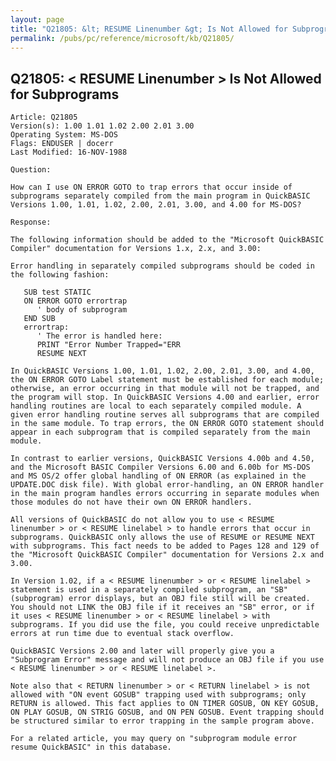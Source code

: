 ```yaml
---
layout: page
title: "Q21805: &lt; RESUME Linenumber &gt; Is Not Allowed for Subprograms"
permalink: /pubs/pc/reference/microsoft/kb/Q21805/
---
```


## Q21805: &lt; RESUME Linenumber &gt; Is Not Allowed for Subprograms

	Article: Q21805
	Version(s): 1.00 1.01 1.02 2.00 2.01 3.00
	Operating System: MS-DOS
	Flags: ENDUSER | docerr
	Last Modified: 16-NOV-1988
	
	Question:
	
	How can I use ON ERROR GOTO to trap errors that occur inside of
	subprograms separately compiled from the main program in QuickBASIC
	Versions 1.00, 1.01, 1.02, 2.00, 2.01, 3.00, and 4.00 for MS-DOS?
	
	Response:
	
	The following information should be added to the "Microsoft QuickBASIC
	Compiler" documentation for Versions 1.x, 2.x, and 3.00:
	
	Error handling in separately compiled subprograms should be coded in
	the following fashion:
	
	   SUB test STATIC
	   ON ERROR GOTO errortrap
	      ' body of subprogram
	   END SUB
	   errortrap:
	      ' The error is handled here:
	      PRINT "Error Number Trapped="ERR
	      RESUME NEXT
	
	In QuickBASIC Versions 1.00, 1.01, 1.02, 2.00, 2.01, 3.00, and 4.00,
	the ON ERROR GOTO Label statement must be established for each module;
	otherwise, an error occurring in that module will not be trapped, and
	the program will stop. In QuickBASIC Versions 4.00 and earlier, error
	handling routines are local to each separately compiled module. A
	given error handling routine serves all subprograms that are compiled
	in the same module. To trap errors, the ON ERROR GOTO statement should
	appear in each subprogram that is compiled separately from the main
	module.
	
	In contrast to earlier versions, QuickBASIC Versions 4.00b and 4.50,
	and the Microsoft BASIC Compiler Versions 6.00 and 6.00b for MS-DOS
	and MS OS/2 offer global handling of ON ERROR (as explained in the
	UPDATE.DOC disk file). With global error-handling, an ON ERROR handler
	in the main program handles errors occurring in separate modules when
	those modules do not have their own ON ERROR handlers.
	
	All versions of QuickBASIC do not allow you to use < RESUME
	linenumber > or < RESUME linelabel > to handle errors that occur in
	subprograms. QuickBASIC only allows the use of RESUME or RESUME NEXT
	with subprograms. This fact needs to be added to Pages 128 and 129 of
	the "Microsoft QuickBASIC Compiler" documentation for Versions 2.x and
	3.00.
	
	In Version 1.02, if a < RESUME linenumber > or < RESUME linelabel >
	statement is used in a separately compiled subprogram, an "SB"
	(subprogram) error displays, but an OBJ file still will be created.
	You should not LINK the OBJ file if it receives an "SB" error, or if
	it uses < RESUME linenumber > or < RESUME linelabel > with
	subprograms. If you did use the file, you could receive unpredictable
	errors at run time due to eventual stack overflow.
	
	QuickBASIC Versions 2.00 and later will properly give you a
	"Subprogram Error" message and will not produce an OBJ file if you use
	< RESUME linenumber > or < RESUME linelabel >.
	
	Note also that < RETURN linenumber > or < RETURN linelabel > is not
	allowed with "ON event GOSUB" trapping used with subprograms; only
	RETURN is allowed. This fact applies to ON TIMER GOSUB, ON KEY GOSUB,
	ON PLAY GOSUB, ON STRIG GOSUB, and ON PEN GOSUB. Event trapping should
	be structured similar to error trapping in the sample program above.
	
	For a related article, you may query on "subprogram module error
	resume QuickBASIC" in this database.
